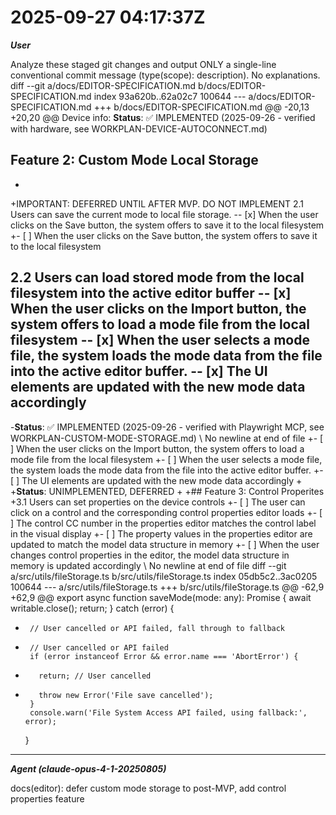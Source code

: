<!-- Generated by SpecStory -->

# 2025-09-27 04:17:37Z

<!-- Claude Code Session 79f1f13a-24fb-43b1-ab77-503b374efb26 (2025-09-27_04-17-37Z) -->

_**User**_

Analyze these staged git changes and output ONLY a single-line conventional commit message (type(scope): description). No explanations.
diff --git a/docs/EDITOR-SPECIFICATION.md b/docs/EDITOR-SPECIFICATION.md
index 93a620b..62a02c7 100644
--- a/docs/EDITOR-SPECIFICATION.md
+++ b/docs/EDITOR-SPECIFICATION.md
@@ -20,13 +20,20 @@ Device info:
 **Status**: ✅ IMPLEMENTED (2025-09-26 - verified with hardware, see WORKPLAN-DEVICE-AUTOCONNECT.md)
 
 ## Feature 2: Custom Mode Local Storage
-
+IMPORTANT: DEFERRED UNTIL AFTER MVP. DO NOT IMPLEMENT
 2.1 Users can save the current mode to local file storage.
-- [x] When the user clicks on the Save button, the system offers to save it to the local filesystem
+- [ ] When the user clicks on the Save button, the system offers to save it to the local filesystem
 
 2.2 Users can load stored mode from the local filesystem into the active editor buffer
-- [x] When the user clicks on the Import button, the system offers to load a mode file from the local filesystem
-- [x] When the user selects a mode file, the system loads the mode data from the file into the active editor buffer.
-- [x] The UI elements are updated with the new mode data accordingly
-
-**Status**: ✅ IMPLEMENTED (2025-09-26 - verified with Playwright MCP, see WORKPLAN-CUSTOM-MODE-STORAGE.md)
\ No newline at end of file
+- [ ] When the user clicks on the Import button, the system offers to load a mode file from the local filesystem
+- [ ] When the user selects a mode file, the system loads the mode data from the file into the active editor buffer.
+- [ ] The UI elements are updated with the new mode data accordingly
+
+**Status**: UNIMPLEMENTED, DEFERRED
+
+## Feature 3: Control Properites
+3.1 Users can set properties on the device controls
+- [ ] The user can click on a control and the corresponding control properties editor loads
+- [ ] The control CC number in the properties editor matches the control label in the visual display
+- [ ] The property values in the properties editor are updated to match the model data structure in memory 
+- [ ] When the user changes control properties in the editor, the model data structure in memory is updated accordingly 
\ No newline at end of file
diff --git a/src/utils/fileStorage.ts b/src/utils/fileStorage.ts
index 05db5c2..3ac0205 100644
--- a/src/utils/fileStorage.ts
+++ b/src/utils/fileStorage.ts
@@ -62,9 +62,9 @@ export async function saveMode(mode: any): Promise<void> {
       await writable.close();
       return;
     } catch (error) {
-      // User cancelled or API failed, fall through to fallback
+      // User cancelled or API failed
       if (error instanceof Error && error.name === 'AbortError') {
-        return; // User cancelled
+        throw new Error('File save cancelled');
       }
       console.warn('File System Access API failed, using fallback:', error);
     }


---

_**Agent (claude-opus-4-1-20250805)**_

docs(editor): defer custom mode storage to post-MVP, add control properties feature

